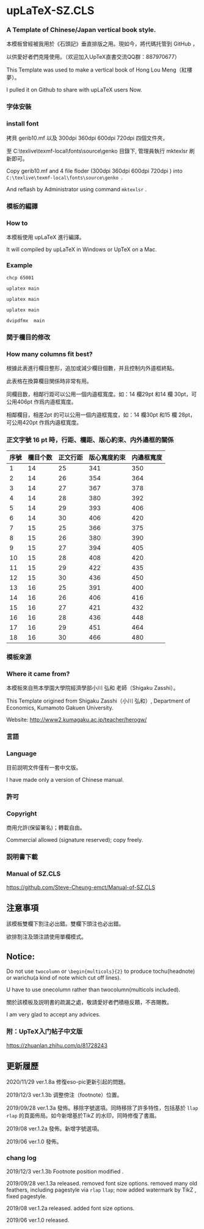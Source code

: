 # upLaTeX-SZ.CLS

### A Template of Chinese/Japan vertical book style.

本模板曾經被我用於《石頭記》垂直排版之用。現如今，將代碼托管到 GitHub ，

以供愛好者們克隆使用。（欢迎加入UpTeX直書交流QQ群：887970677）

This Template was used to make a vertical book of Hong Lou Meng（紅樓夢）。

I pulled it on Github to share with upLaTeX users Now.

### 字体安裝
### install font

拷貝 gerib10.mf 以及 300dpi 360dpi 600dpi 720dpi 四個文件夾，

至 C:\texlive\texmf-local\fonts\source\genko 目錄下, 管理員執行 mktexlsr 刷新即可。

Copy gerib10.mf and 4 file floder (300dpi 360dpi 600dpi 720dpi ) into `C:\texlive\texmf-local\fonts\source\genko `.

And reflash by Administrator using command `mktexlsr` .


### 模板的編譯

### How to

本模板使用 upLaTeX 進行編譯。

It will compiled by upLaTeX in Windows or UpTeX on a Mac.

###  Example

``chcp 65001``

``uplatex main``

``uplatex main``

``uplatex main``

``dvipdfmx  main``

### 関于欄目的修改
### How many columns fit best?

根據此表進行欄目整形，追加或減少欄目個數，并且控制内外邉框終點。

此表格在換算欄目関係時非常有用。

同欄目数，相鄰行距可以公用一個内邉框寬度。如：14 欄29pt 和14 欄 30pt，可公用406pt 作爲内邉框寬度。

相鄰欄目，相差2pt 的可以公用一個内邉框寬度，如：14 欄30pt 和15 欄 28pt，可公用420pt 作爲内邉框寬度。


### 正文字號 16 pt 時，行距、欄距、版心約束、内外邉框的關係

| 序號 | 欄目个数 | 正文行距 | 版心寬度約束 | 内邉框寬度 |
|----|------|------|--------|-------|
| 1  | 14   | 25   | 341    | 350   |
| 2  | 14   | 26   | 354    | 364   |
| 3  | 14   | 27   | 367    | 378   |
| 4  | 14   | 28   | 380    | 392   |
| 5  | 14   | 29   | 393    | 406   |
| 6  | 14   | 30   | 406    | 420   |
| 7  | 15   | 25   | 366    | 375   |
| 8  | 15   | 26   | 380    | 390   |
| 9  | 15   | 27   | 394    | 405   |
| 10 | 15   | 28   | 408    | 420   |
| 11 | 15   | 29   | 422    | 435   |
| 12 | 15   | 30   | 436    | 450   |
| 13 | 16   | 25   | 391    | 400   |
| 14 | 16   | 26   | 406    | 416   |
| 15 | 16   | 27   | 421    | 432   |
| 16 | 16   | 28   | 436    | 448   |
| 17 | 16   | 29   | 451    | 464   |
| 18 | 16   | 30   | 466    | 480   |



### 模板來源

### Where it came from?

本模板來自熊本學園大學院經濟學部小川 弘和 老師（Shigaku Zasshi）。

This Template origined from Shigaku Zasshi（小川 弘和）, Department of Economics, Kumamoto Gakuen University.

Website:	http://www2.kumagaku.ac.jp/teacher/herogw/

### 言語
### Language

目前説明文件僅有一套中文版。

I have made only a version of Chinese manual.

### 許可
### Copyright

商用允許(保留署名)；轉載自由。

Commercial allowed (signature reserved); copy freely.

### 説明書下載
### Manual of SZ.CLS

https://github.com/Steve-Cheung-emct/Manual-of-SZ.CLS

## 注意事項

該模板雙欄下割注必出錯。雙欄下頭注也必出錯。

欲排割注及頭注請使用單欄模式。

## Notice:

Do not use ``twocolumn`` or ``\begin{multicols}{2}`` to produce tochu(headnote) or warichu(a kind of note which cut off lines).

U have to use onecolumn rather than twocolumn(multicols included).

關於該模板及説明書的疏漏之處，敬請愛好者們積極反饋，不吝賜教。

I am very glad to accept any advices.

### 附：UpTeX入门帖子中文版

https://zhuanlan.zhihu.com/p/81728243

## 更新履歷

2020/11/29 ver.1.8a 修復eso-pic更新引起的問題。

2019/12/3 ver.1.3b 调整傍注（footnote）位置。

2019/09/28 ver.1.3a 發佈。移除字號選項。同時移除了許多特性，包括基於 `llap`  `rlap` 的頁面佈局。如今新增基於TikZ 的水印，同時修復了書眉。

2019/08 ver.1.2a 發佈。新增字號選項。

2019/06  ver.1.0 發佈。


### chang log

2019/12/3 ver.1.3b  Footnote position modified .

2019/09/28 ver.1.3a released. removed  font size options. removed many old feathers, including pagestyle via `rlap` `llap`;
now added watermark by TikZ , fixed pagestyle.  

2019/08 ver.1.2a released. added font size options.

2019/06  ver.1.0 released.
